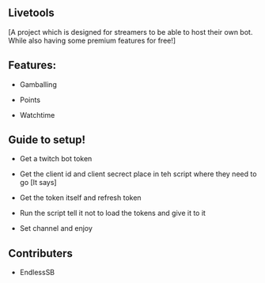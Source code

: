 ## Livetools

[A project which is designed for streamers to be able to host their own bot. While also having some premium features for free!]

## Features:

- Gamballing

- Points

- Watchtime

## Guide to setup!

- Get a twitch bot token

- Get the client id and client secrect place in teh script where they need to go [It says]

- Get the token itself and refresh token

- Run the script tell it not to load the tokens and give it to it

- Set channel and enjoy


## Contributers

- EndlessSB